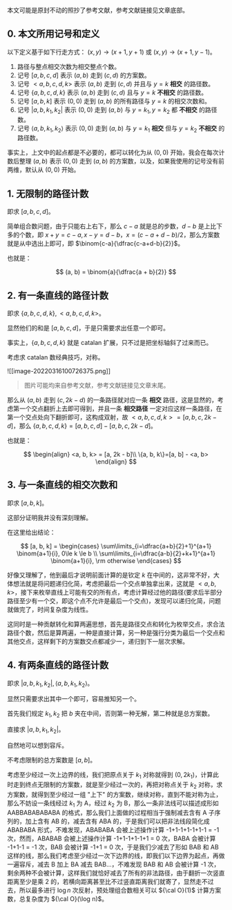 本文可能是原封不动的照抄了参考文献，参考文献链接见文章底部。

## 0. 本文所用记号和定义
以下定义基于如下行走方式：
$(x, y) \to (x + 1, y + 1)$ 或 $(x, y) \to (x + 1, y - 1)$。

1. 路径与整点相交次数为相交整点个数。
2. 记号 $[a, b, c, d]$ 表示 $(a, b)$ 走到 $(c, d)$ 的方案数。
3. 记号 $<a, b, c, d, k>$ 表示 $(a, b)$ 走到 $(c,d)$ 并且与 $y = k$ **相交** 的路径数。
4. 记号 $\{a, b, c, d, k\}$ 表示 $(a, b)$ 走到 $(c, d)$ 且与 $y = k$ **不相交** 的路径数。
5. 记号 $[a, b, k]$ 表示 $(0, 0)$ 走到 $(a, b)$ 的所有路径与 $y = k$ 的相交次数和。
6. 记号 $|a, b, k_1, k_2|$ 表示 $(0, 0)$ 走到 $(a, b)$ 与 $y = k_1, y = k_2$ 都 **不相交** 的路径数。
7. 记号 $\langle a, b, k_1, k_2 \rangle$ 表示 $(0, 0)$ 走到 $(a, b)$ 与 $y = k_1$ **相交** 但与 $y = k_2$ **不相交** 的路径数。

事实上，上文中的起点都是不必要的，都可以转化为从 $(0, 0)$ 开始，我会在每次计数后整理 $(a, b)$ 表示 $(0, 0)$ 走到 $(a, b)$ 的方案数，以及，如果我使用的记号没有前两维，默认从 $(0, 0)$ 开始。

## 1. 无限制的路径计数
即求 $[a, b, c, d]$。

简单组合数问题，由于只能右上右下，那么 $c - a$ 就是总的步数，$d - b$ 是上比下多的个数，即 $x + y = c - a, x - y = d - b$，$x = (c-a+d-b)/2$，那么方案数就是从中选出上即可，即 $\binom{c-a}{\dfrac{c-a+d-b}{2}}$。

也就是：

$$
(a, b) = \binom{a}{\dfrac{a + b}{2}}
$$

## 2. 有一条直线的路径计数

即求 $\{a, b, c, d,k\}, <a, b, c, d, k>$。

显然他们的和是 $[a, b, c, d]$，于是只需要求出任意一个即可。

事实上，$\{a, b, c, d, k\}$ 就是 catalan 扩展，只不过是把坐标轴斜了过来而已。

考虑求 catalan 数经典技巧，对称。

![[image-20220316100726375.png]]

> 图片可能均来自参考文献，参考文献链接见文章末尾。

那么从 $(a, b)$ 走到 $(c, 2k - d)$ 的一条路径就对应一条 **相交** 路径，这是显然的，考虑第一个交点翻折上去即可得到，并且一条 **相交路径** 一定对应这样一条路径，在第一个交点处向下翻折即可，这构成双射，故 $<a, b, c, d, k> = [a, b, c, 2k - d]$，那么 $\{a, b, c, d, k\} = [a, b, c, d] - [a, b, c, 2k - d]$。

也就是：

$$
\begin{align}
<a, b, k> = [a, 2k - b]\\
\{a, b, k\}=[a, b] - <a, b>
\end{align}
$$

## 3. 与一条直线的相交次数和
即求 $[a, b, k]$。

这部分证明我并没有深刻理解。

在这里给出结论：

$$
[a, b, k] = \begin{cases} 
\sum\limits_{i=\dfrac{a+b}{2}+1}^{a+1} \binom{a+1}{i}, 0\le k \le b \\
\sum\limits_{i=\dfrac{a-b}{2}+k+1}^{a+1} \binom{a+1}{i}, \rm otherwise
\end{cases}
$$

好像又理解了，他到最后才说明前面计算的是钦定 $k$ 在中间的，这非常不好，大体想法就是将问题递归化简，考虑把最后一个交点单独拿出来，这就是 $<a, b, k>$，接下来枚举直线上可能有交的所有点，考虑计算经过他的路径(要求后半部分路径至少有一个交，即这个点不允许是最后一个交点)，发现可以递归化简，问题就做完了，时间复杂度为线性。

这同时是一种贡献转化和算两遍思想，首先是路径交点和转化为枚举交点，求合法路径个数，然后是算两遍，一种是直接计算，另一种是强行分类为最后一个交点和其他交点，这样剩下的方案数交点都减少一，递归到下一层次求解。

## 4. 有两条直线的路径计数

即求 $|a, b, k_1, k_2|, \langle a, b, k_1, k_2 \rangle$。

显然只需要求出其中一个即可，容易推知另一个。

首先我们规定 $k_1, k_2$ 把 $b$ 夹在中间，否则第一种无解，第二种就是总方案数。

直接求 $|a, b, k_1, k_2|$。

自然地可以想到容斥。

不考虑限制的总方案数是 $[a, b]$。

考虑至少经过一次上边界的线，我们把原点关于 $k_1$ 对称就得到 $(0, 2k_1)$，计算此时走到终点无限制的方案数，就是至少经过一次的，再把对称点关于 $k_2$ 对称，求方案数，就得到至少经过一组 "上下" 的方案数，继续对称，直到不能对称为止，那么不妨设一条线经过 $k_1$ 为 A，经过 $k_2$ 为 B，那么一条非法线可以描述成形如 AABBABABABABA 的格式，那么我们上面做的过程相当于强制减去含有 A 子序列的，加上含有 AB 的，减去含有 ABA 的，于是我们可以把非法线段简化成 ABABABA 形式，不难发现，ABABABA 会被上述操作计算 -1+1-1+1-1+1-1 = -1 次，然而，ABABAB 会被上述操作计算 -1+1-1+1-1+1 = 0 次，BABA 会被计算 -1+1-1 = -1 次，BAB 会被计算 -1+1 = 0 次，于是我们少减去了形如 BAB 和 AB 这样的线，那么我们考虑至少经过一次下边界的线，即我们以下边界为起点，再做一遍容斥，减去 B 加上 BA 减去 BAB...，不难发现 BAB 和 AB 会被计算 -1 次，剩余两种不会被计算，这样我们就恰好减去了所有的非法路径，由于翻折一次竖直距离至少是乘 2 的，若横向距离甚至比不过竖直距离我们就寄了，显然走不过去，所以最多进行 $\log n$ 次反射，预处理组合数相关可以 ${\cal O}(1)$ 计算方案数，总复杂度为 ${\cal O}(\log n)$。

